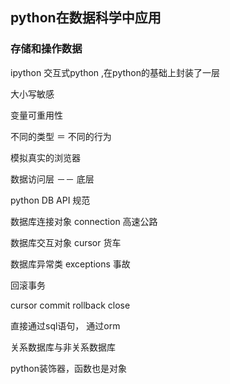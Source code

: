 ## python在数据科学中应用

### 存储和操作数据

ipython 交互式python ,在python的基础上封装了一层

大小写敏感

变量可重用性

不同的类型 ＝ 不同的行为

模拟真实的浏览器

数据访问层 －－ 底层 

python DB API 规范

数据库连接对象 connection  高速公路

数据库交互对象 cursor  货车

数据库异常类  exceptions 事故

回滚事务

cursor   commit rollback  close

直接通过sql语句， 通过orm

关系数据库与非关系数据库

python装饰器，函数也是对象